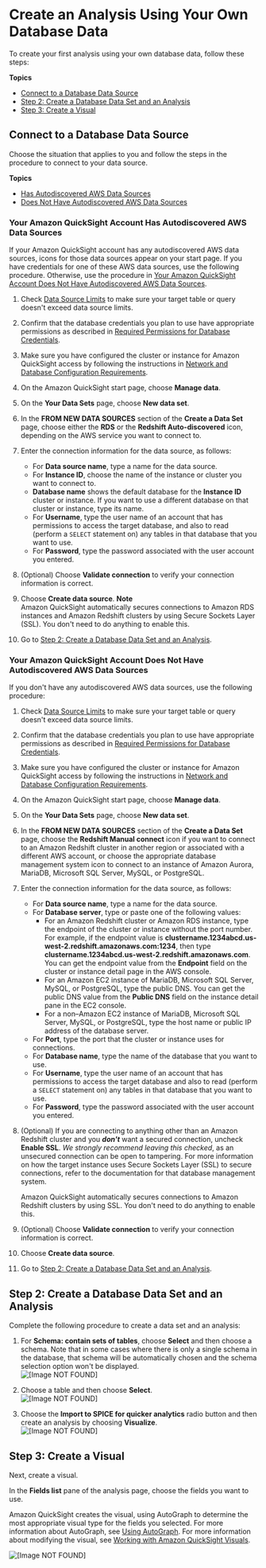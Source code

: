 # Create an Analysis Using Your Own Database Data<a name="getting-started-create-analysis-database"></a>

To create your first analysis using your own database data, follow these steps:

**Topics**
+ [Connect to a Database Data Source](#step-1-connect-to-database-data-source)
+ [Step 2: Create a Database Data Set and an Analysis](#step-2-create-database-data-set-and-analysis)
+ [Step 3: Create a Visual](#step-3-create-database-visual)

## Connect to a Database Data Source<a name="step-1-connect-to-database-data-source"></a>

Choose the situation that applies to you and follow the steps in the procedure to connect to your data source\.

**Topics**
+ [Has Autodiscovered AWS Data Sources](#step-1-connect-to-data-source-autodiscover)
+ [Does Not Have Autodiscovered AWS Data Sources](#step-1-connect-to-data-source-no-autodiscover)

### Your Amazon QuickSight Account Has Autodiscovered AWS Data Sources<a name="step-1-connect-to-data-source-autodiscover"></a>

If your Amazon QuickSight account has any autodiscovered AWS data sources, icons for those data sources appear on your start page\. If you have credentials for one of these AWS data sources, use the following procedure\. Otherwise, use the procedure in [Your Amazon QuickSight Account Does Not Have Autodiscovered AWS Data Sources](#step-1-connect-to-data-source-no-autodiscover)\.

1. Check [Data Source Limits](data-source-limits.md) to make sure your target table or query doesn't exceed data source limits\.

1. Confirm that the database credentials you plan to use have appropriate permissions as described in [Required Permissions for Database Credentials](required-permissions.md)\. 

1. Make sure you have configured the cluster or instance for Amazon QuickSight access by following the instructions in [Network and Database Configuration Requirements](configure-access.md)\.

1. On the Amazon QuickSight start page, choose **Manage data**\.

1. On the **Your Data Sets** page, choose **New data set**\.

1. In the **FROM NEW DATA SOURCES** section of the **Create a Data Set** page, choose either the **RDS** or the **Redshift Auto\-discovered** icon, depending on the AWS service you want to connect to\.

1. Enter the connection information for the data source, as follows:
   + For **Data source name**, type a name for the data source\.
   + For **Instance ID**, choose the name of the instance or cluster you want to connect to\.
   + **Database name** shows the default database for the **Instance ID** cluster or instance\. If you want to use a different database on that cluster or instance, type its name\.
   + For **Username**, type the user name of an account that has permissions to access the target database, and also to read \(perform a `SELECT` statement on\) any tables in that database that you want to use\.
   + For **Password**, type the password associated with the user account you entered\.

1. \(Optional\) Choose **Validate connection** to verify your connection information is correct\.

1. Choose **Create data source**\.
**Note**  
Amazon QuickSight automatically secures connections to Amazon RDS instances and Amazon Redshift clusters by using Secure Sockets Layer \(SSL\)\. You don't need to do anything to enable this\.

1. Go to [Step 2: Create a Database Data Set and an Analysis](#step-2-create-database-data-set-and-analysis)\.

### Your Amazon QuickSight Account Does Not Have Autodiscovered AWS Data Sources<a name="step-1-connect-to-data-source-no-autodiscover"></a>

If you don't have any autodiscovered AWS data sources, use the following procedure:

1. Check [Data Source Limits](data-source-limits.md) to make sure your target table or query doesn't exceed data source limits\.

1. Confirm that the database credentials you plan to use have appropriate permissions as described in [Required Permissions for Database Credentials](required-permissions.md)\. 

1. Make sure you have configured the cluster or instance for Amazon QuickSight access by following the instructions in [Network and Database Configuration Requirements](configure-access.md)\.

1. On the Amazon QuickSight start page, choose **Manage data**\.

1. On the **Your Data Sets** page, choose **New data set**\.

1. In the **FROM NEW DATA SOURCES** section of the **Create a Data Set** page, choose the **Redshift Manual connect** icon if you want to connect to an Amazon Redshift cluster in another region or associated with a different AWS account, or choose the appropriate database management system icon to connect to an instance of Amazon Aurora, MariaDB, Microsoft SQL Server, MySQL, or PostgreSQL\.

1. Enter the connection information for the data source, as follows:
   + For **Data source name**, type a name for the data source\.
   + For **Database server**, type or paste one of the following values:
     + For an Amazon Redshift cluster or Amazon RDS instance, type the endpoint of the cluster or instance without the port number\. For example, if the endpoint value is **clustername\.1234abcd\.us\-west\-2\.redshift\.amazonaws\.com:1234**, then type **clustername\.1234abcd\.us\-west\-2\.redshift\.amazonaws\.com**\. You can get the endpoint value from the **Endpoint** field on the cluster or instance detail page in the AWS console\.
     + For an Amazon EC2 instance of MariaDB, Microsoft SQL Server, MySQL, or PostgreSQL, type the public DNS\. You can get the public DNS value from the **Public DNS** field on the instance detail pane in the EC2 console\.
     + For a non–Amazon EC2 instance of MariaDB, Microsoft SQL Server, MySQL, or PostgreSQL, type the host name or public IP address of the database server\.
   + For **Port**, type the port that the cluster or instance uses for connections\.
   + For **Database name**, type the name of the database that you want to use\.
   + For **Username**, type the user name of an account that has permissions to access the target database and also to read \(perform a `SELECT` statement on\) any tables in that database that you want to use\.
   + For **Password**, type the password associated with the user account you entered\.

1. \(Optional\) If you are connecting to anything other than an Amazon Redshift cluster and you ***don't*** want a secured connection, uncheck **Enable SSL**\. *We strongly recommend leaving this checked*, as an unsecured connection can be open to tampering\. For more information on how the target instance uses Secure Sockets Layer \(SSL\) to secure connections, refer to the documentation for that database management system\.

   Amazon QuickSight automatically secures connections to Amazon Redshift clusters by using SSL\. You don't need to do anything to enable this\.

1. \(Optional\) Choose **Validate connection** to verify your connection information is correct\.

1. Choose **Create data source**\.

1. Go to [Step 2: Create a Database Data Set and an Analysis](#step-2-create-database-data-set-and-analysis)\.

## Step 2: Create a Database Data Set and an Analysis<a name="step-2-create-database-data-set-and-analysis"></a>

Complete the following procedure to create a data set and an analysis:

1. For **Schema: contain sets of tables**, choose **Select** and then choose a schema\. Note that in some cases where there is only a single schema in the database, that schema will be automatically chosen and the schema selection option won't be displayed\.  
![\[Image NOT FOUND\]](http://docs.aws.amazon.com/quicksight/latest/user/images/select-schema.png)

1. Choose a table and then choose **Select**\.  
![\[Image NOT FOUND\]](http://docs.aws.amazon.com/quicksight/latest/user/images/select-table.png)

1. Choose the **Import to SPICE for quicker analytics** radio button and then create an analysis by choosing **Visualize**\.  
![\[Image NOT FOUND\]](http://docs.aws.amazon.com/quicksight/latest/user/images/spice-or-query2.png)

## Step 3: Create a Visual<a name="step-3-create-database-visual"></a>

Next, create a visual\.

In the **Fields list** pane of the analysis page, choose the fields you want to use\.

Amazon QuickSight creates the visual, using AutoGraph to determine the most appropriate visual type for the fields you selected\. For more information about AutoGraph, see [Using AutoGraph](autograph.md)\. For more information about modifying the visual, see [Working with Amazon QuickSight Visuals](working-with-visuals.md)\.

![\[Image NOT FOUND\]](http://docs.aws.amazon.com/quicksight/latest/user/images/visual-fields1.png)